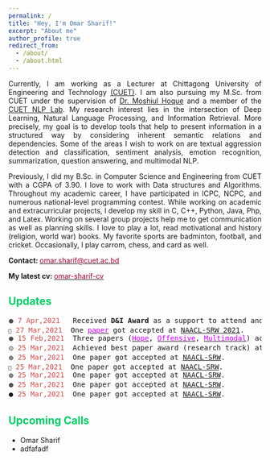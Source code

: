 ```yaml
---
permalink: /
title: "Hey, I'm Omar Sharif!"
excerpt: "About me"
author_profile: true
redirect_from: 
  - /about/
  - /about.html
---
```


<!---
<p align="justify">
  <b><font color="red"><h2> (Under Construction)</h2></font></b>
</p>
-->

<p align="justify">
Currently, I am working as a Lecturer at Chittagong University of Engineering and Technology <a href="https://www.cuet.ac.bd/">(CUET)</a>. I am also pursuing my M.Sc. from CUET under the supervision of <a href="https://cuetnlp.com/people/"> Dr. Moshiul Hoque</a> and a member of the <a href="https://cuetnlp.com/people/"> CUET NLP Lab</a>. My research interest lies in the intersection of Deep Learning, Natural Language Processing, and Information Retrieval. More precisely, my goal is to develop tools that help to present information in a structured way by considering inherent semantic relations and dependencies. Some of the areas I wish to work on are textual aggression detection and classification, sentiment analysis, emotion recognition, summarization, question answering, and multimodal NLP.
</p> 
 
<p align="justify">
Previously, I did my B.Sc. in Computer Science and Engineering from CUET with a CGPA of 3.90. I love to work with Data structures and Algorithms. Throughout my academic career, I have participated in ICPC, NCPC, and numerous national-level programming contest. While working on academic and extracurricular projects, I develop my skill in C, C++, Python, Java, Php, and Latex. Working on several group projects help me to get communication as well as planning skills. I love to play a lot, read motivational and history (religion, world war) books. My favorite sports are badminton, football, and cricket. Occasionally, I play carrom, chess, and card as well.
</p>

<b>Contact: </b> [<font color= "#990033" >omar.sharif@cuet.ac.bd</font>](omar.sharif@cuet.ac.bd)

<b>My latest cv: </b> [<font color= "#990033" >omar-sharif-cv</font>](../files/Omar-Sharif-Resume.pdf)

## <font color="#00cc66"> Updates </font>

<pre>
<font size="2">🟤</font> <span style="color:rgb(201, 76, 76)">7 Apr,2021</span>   Received <b>D&I Award</b> as a support to attend and present my work at <a href="https://2021.eacl.org/">EACL-2021</a>.
<font size="2">🔴</font> <span style="color:rgb(201, 76, 76)">27 Mar,2021</span>  One <a href="https://arxiv.org/abs/2104.08613"><font color="#cc00ff">paper</font></a> got accepted at <a href="https://naacl2021-srw.github.io/">NAACL-SRW 2021</a>.
<font size="2">🟠</font> <span style="color:rgb(201, 76, 76)">15 Feb,2021</span>  Three papers (<a href="https://arxiv.org/abs/2103.00464"><font color="#cc00ff">Hope</font></a>, <a href="https://arxiv.org/abs/2103.00455"><font color="#cc00ff">Offensive</font></a>, <a href="https://arxiv.org/abs/2103.00466"><font color="#cc00ff">Multimodal</font></a>) accepted in <a href="https://2021.eacl.org/">EACL-2021</a> workshops.
<font size="2">🟡</font> <span style="color:rgb(201, 76, 76)">25 Mar,2021</span>  Achieved best paper award (research track) at <a href=http://lcs2.iiitd.edu.in/CONSTRAINT-2021">CONSTRAINT</a> collocated with <a href=https://aaai.org/Conferences/AAAI-21/">AAAI-2021</a>. <font color= "#f00">(Acceptance rate: 37.1\%)</font>
<font size="2">🟢</font> <span style="color:rgb(201, 76, 76)">25 Mar,2021</span>  One paper got accepted at <a href="https://naacl2021-srw.github.io/">NAACL-SRW</a>.
<font size="2">🔵</font> <span style="color:rgb(201, 76, 76)">25 Mar,2021</span>  One paper got accepted at <a href="https://naacl2021-srw.github.io/">NAACL-SRW</a>.
<font size="2">🟣</font> <span style="color:rgb(201, 76, 76)">25 Mar,2021</span>  One paper got accepted at <a href="https://naacl2021-srw.github.io/">NAACL-SRW</a>.
<font size="2">🟤</font> <span style="color:rgb(201, 76, 76)">25 Mar,2021</span>  One paper got accepted at <a href="https://naacl2021-srw.github.io/">NAACL-SRW</a>.
<font size="2">⚫</font> <span style="color:rgb(201, 76, 76)">25 Mar,2021</span>  One paper got accepted at <a href="https://naacl2021-srw.github.io/">NAACL-SRW</a>.
</pre>

## <font color="#00cc66"> Upcoming Calls </font> 

* Omar Sharif
* adfafadf


